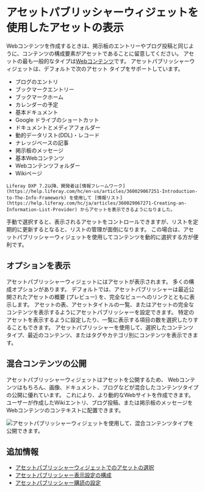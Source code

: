 # アセットパブリッシャーウィジェットを使用したアセットの表示

Webコンテンツを作成するときは、掲示板のエントリーやブログ投稿と同じように、コンテンツの構成要素がアセットであることに留意してください。 アセットの最も一般的なタイプは[Webコンテンツ](../../../content-authoring-and-management/web-content/web-content-articles/adding-a-basic-web-content-article.md)です。 アセットパブリッシャーウィジェットは、デフォルトで次のアセット タイプをサポートしています。

* ブログのエントリ
* ブックマークエントリー
* ブックマークホーム
* カレンダーの予定
* 基本ドキュメント
* Google ドライブのショートカット
* ドキュメントとメディアフォルダー
* 動的データリスト(DDL)・レコード
* ナレッジベースの記事
* 掲示板のメッセージ
* 基本Webコンテンツ
* Webコンテンツフォルダー
* Wikiページ

```{note}
Liferay DXP 7.2以降、開発者は[情報フレームワーク](https://help.liferay.com/hc/en-us/articles/360029067251-Introduction-to-The-Info-Framework) を使用して [情報リスト](https://help.liferay.com/hc/ja/articles/360029067271-Creating-an-Information-List-Provider) からアセットを表示できるようになりました。
```

手動で選択すると、表示されるアセットをコントロールできますが、リストを定期的に更新するとなると、リストの管理が面倒になります。 この場合は、アセットパブリッシャーウィジェットを使用してコンテンツを動的に選択する方が便利です。

<a name="display-options" />

## オプションを表示

アセットパブリッシャーウィジェットにはアセットが表示されます。 多くの構成オプションがあります。 デフォルトでは、アセットパブリッシャーは最近公開されたアセットの概要 (プレビュー) を、完全なビューへのリンクとともに表示します。 アセットの表、アセットタイトルの一覧、またはアセットの完全なコンテンツを表示するようにアセットパブリッシャーを設定できます。 特定のアセットを表示するように設定したり、一覧に表示する項目の数を選択したりすることもできます。 アセットパブリッシャーを使用して、選択したコンテンツタイプ、最近のコンテンツ、またはタグやカテゴリ別にコンテンツを表示できます。

<a name="publishing-mixed-content" />

## 混合コンテンツの公開

アセットパブリッシャーウィジェットはアセットを公開するため、 Webコンテンツはもちろん、画像、ドキュメント、ブログなどが混合したコンテンツタイプの公開に優れています。 これにより、より動的なWebサイトを作成できます。 ユーザーが作成したWikiエントリ、ブログ投稿、または掲示板のメッセージをWebコンテンツのコンテキストに配置できます。

![アセットパブリッシャーウィジェットを使用して、混合コンテンツタイプを公開できます。](./displaying-assets-using-the-asset-publisher-widget/images/01.png)

<a name="additional-information" />

## 追加情報

* [アセットパブリッシャーウィジェットでのアセットの選択](./selecting-assets-in-the-asset-publisher-widget.md)
* [アセットパブリッシャー表示設定の構成](./configuring-asset-publisher-display-settings.md)
* [アセットパブリッシャー購読の設定](./configuring-asset-publisher-subscriptions.md)
